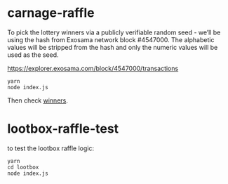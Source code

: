 # carnage-raffle

To pick the lottery winners via a publicly verifiable random seed - we’ll be using the hash from Exosama network block #4547000. The alphabetic values will be stripped from the hash and only the numeric values will be used as the seed.

https://explorer.exosama.com/block/4547000/transactions

```
yarn
node index.js
```

Then check [winners](./winners.json).

# lootbox-raffle-test

to test the lootbox raffle logic:

```
yarn
cd lootbox
node index.js

```
